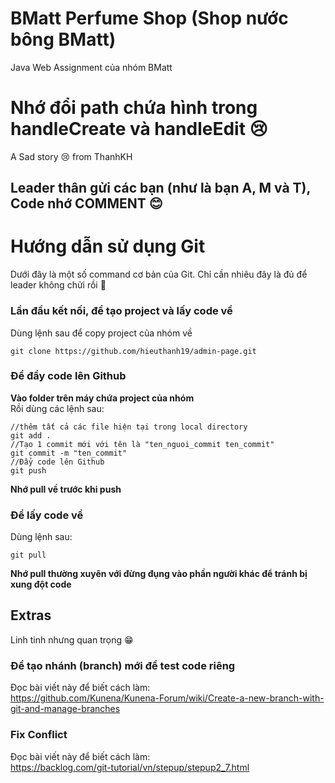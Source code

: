 # BMatt Perfume Shop (Shop nước bông BMatt)
Java Web Assignment của nhóm BMatt
# Nhớ đổi path chứa hình trong handleCreate và handleEdit &#128546;
A Sad story &#128546; from ThanhKH
## Leader thân gửi các bạn (như là bạn A, M và T), Code nhớ COMMENT &#128522;
# Hướng dẫn sử dụng Git
Dưới đây là một số command cơ bản của Git. Chỉ cần nhiêu đây là đủ để leader không chửi rồi &#128578;
### Lần đầu kết nối, để tạo project và lấy code về
Dùng lệnh sau để copy project của nhóm về
```
git clone https://github.com/hieuthanh19/admin-page.git
```

### Để đẩy code lên Github
**Vào folder trên máy chứa project của nhóm** \
Rồi dùng các lệnh sau:
```
//thêm tất cả các file hiện tại trong local directory 
git add .
//Tạo 1 commit mới với tên là "ten_nguoi_commit ten_commit"
git commit -m "ten_commit"
//Đẩy code lên Github
git push
```
**Nhớ pull về trước khi push**

### Để lấy code về
Dùng lệnh sau: 
```
git pull
```
**Nhớ pull thường xuyên với đừng đụng vào phần người khác để tránh bị xung đột code**
## Extras
Linh tinh nhưng quan trọng &#128513;
### Để tạo nhánh (branch) mới để test code riêng
Đọc bài viết này để biết cách làm: \
https://github.com/Kunena/Kunena-Forum/wiki/Create-a-new-branch-with-git-and-manage-branches
### Fix Conflict
Đọc bài viết này để biết cách làm: \
https://backlog.com/git-tutorial/vn/stepup/stepup2_7.html
